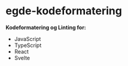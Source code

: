 # egde-kodeformatering

**Kodeformatering og Linting for:**

- JavaScript
- TypeScript
- React
- Svelte
